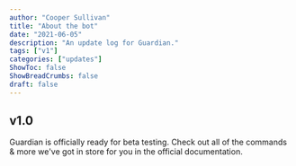 ```yaml
---
author: "Cooper Sullivan"
title: "About the bot"
date: "2021-06-05"
description: "An update log for Guardian."
tags: ["v1"]
categories: ["updates"]
ShowToc: false
ShowBreadCrumbs: false
draft: false
---
```


## v1.0
Guardian is officially ready for beta testing. Check out all of the commands & more we've got in store for you in the official documentation.
